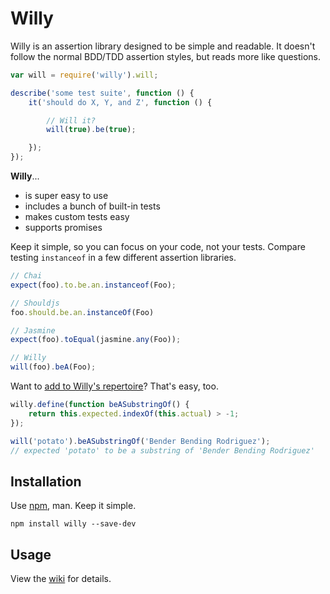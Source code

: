 # Willy

Willy is an assertion library designed to be simple and readable.  It doesn't follow the normal BDD/TDD assertion styles, but reads more like questions.

```js
var will = require('willy').will;

describe('some test suite', function () {
    it('should do X, Y, and Z', function () {

        // Will it?
        will(true).be(true);

    });
});
```

**Willy**...
* is super easy to use
* includes a bunch of built-in tests
* makes custom tests easy
* supports promises

Keep it simple, so you can focus on your code, not your tests.  Compare testing `instanceof` in a few different assertion libraries.

```javascript
// Chai
expect(foo).to.be.an.instanceof(Foo);

// Shouldjs
foo.should.be.an.instanceOf(Foo)

// Jasmine
expect(foo).toEqual(jasmine.any(Foo));

// Willy
will(foo).beA(Foo);
```

Want to [add to Willy's repertoire](https://github.com/reergymerej/willy/wiki/Custom-Tests)?  That's easy, too.

```javascript
willy.define(function beASubstringOf() {
    return this.expected.indexOf(this.actual) > -1;
});

will('potato').beASubstringOf('Bender Bending Rodriguez');
// expected 'potato' to be a substring of 'Bender Bending Rodriguez'
```


## Installation

Use [npm](https://www.npmjs.org/doc/README.html), man.  Keep it simple.

    npm install willy --save-dev


## Usage

View the [wiki](https://github.com/reergymerej/willy/wiki) for details.